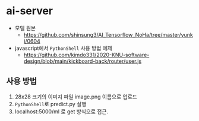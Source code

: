 # ai-server

- 모델 원본
  - https://github.com/shinsung3/AI_Tensorflow_NoHa/tree/master/yunki/0604
- javascript에서 `PythonShell` 사용 방법 예제
  - https://github.com/kimdo331/2020-KNU-software-design/blob/main/kickboard-back/router/user.js

## 사용 방법

1. 28x28 크기의 이미지 파일 image.png 이름으로 업로드
2. `PythonShell`로 predict.py 실행
3. localhost:5000/ml 로 get 방식으로 접근.
